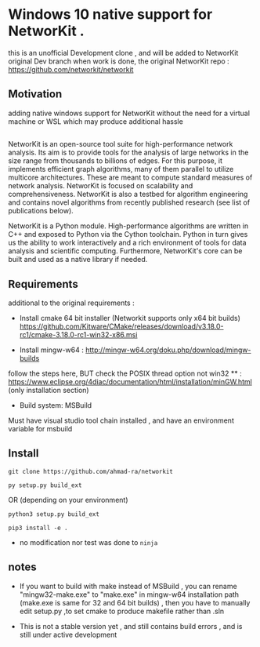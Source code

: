 
# Windows 10 native support for NetworKit .

this is an unofficial Development clone , and will be added to NetworKit original Dev branch when work is done, the original NetworKit repo : https://github.com/networkit/networkit

## Motivation
adding native windows support for NetworKit without the need for a virtual machine or WSL which may produce additional hassle

## 
NetworKit is an open-source tool suite for high-performance
network analysis. Its aim is to provide tools for the analysis of large
networks in the size range from thousands to billions of edges. For this
purpose, it implements efficient graph algorithms, many of them parallel to
utilize multicore architectures. These are meant to compute standard measures
of network analysis. NetworKit is focused on scalability and comprehensiveness.
NetworKit is also a testbed for algorithm engineering and
contains novel algorithms from recently published research (see list of publications below).

NetworKit is a Python module. High-performance algorithms are written in C++ and exposed to Python
via the Cython toolchain. Python in turn gives us the ability to work interactively and a
rich environment of tools for data analysis and scientific computing.
Furthermore, NetworKit's core can be built and used as a native library if needed.

## Requirements

additional to the original requirements :

- Install cmake 64 bit installer (Networkit supports only x64 bit builds)
https://github.com/Kitware/CMake/releases/download/v3.18.0-rc1/cmake-3.18.0-rc1-win32-x86.msi

- Install mingw-w64 : http://mingw-w64.org/doku.php/download/mingw-builds

follow the steps here, BUT check the POSIX thread option not win32 ** : https://www.eclipse.org/4diac/documentation/html/installation/minGW.html (only installation section)

- Build system: MSBuild

 Must have visual studio tool chain installed , and have an environment variable for msbuild 
 

## Install

    git clone https://github.com/ahmad-ra/networkit
    
    py setup.py build_ext 
    
   OR (depending on your environment)
    
    python3 setup.py build_ext
         
    pip3 install -e .

- no modification nor test was done to `ninja`


## notes
- If you want to build with make instead of MSBuild , you can rename "mingw32-make.exe" to "make.exe" in mingw-w64 installation path (make.exe is same for 32 and 64 bit builds)  , then you have to manually edit setup.py ,to set cmake to produce makefile rather than .sln

- This is not a stable version yet , and still contains build errors , and is still under active development



